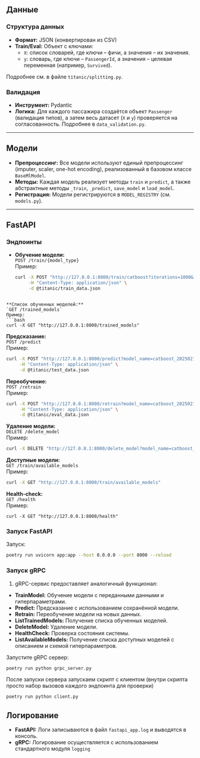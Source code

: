 ## Данные

### Структура данных
- **Формат:** JSON (конвертирован из CSV)
- **Train/Eval:** Объект с ключами:
  - `X`: список словарей, где ключи – фичи, а значения – их значения.
  - `y`: словарь, где ключи – `PassengerId`, а значения – целевая переменная (например, `Survived`).

Подробнее см. в файле `titanic/splitting.py`.

### Валидация
- **Инструмент:** Pydantic
- **Логика:** Для каждого пассажира создаётся объект `Passenger` (валидация типов), а затем весь датасет (`X` и `y`) проверяется на согласованность. Подробнее в `data_validation.py`.

---

## Модели

- **Препроцессинг:** Все модели используют единый препроцессинг (imputer, scaler, one-hot encoding), реализованный в базовом классе `BaseMlModel`.
- **Методы:** Каждая модель реализует методы `train` и `predict`, а также абстрактные методы `_train`, `_predict`, `save_model` и `load_model`.
- **Регистрация:** Модели регистрируются в `MODEL_REGISTRY` (см. `models.py`).

---

## FastAPI

### Эндпоинты

- **Обучение модели:**  
  `POST /train/{model_type}`  
  Пример:
  ```bash
  curl -X POST "http://127.0.0.1:8000/train/catboost?iterations=1000&depth=6" \
       -H "Content-Type: application/json" \
       -d @titanic/train_data.json
```

**Список обученных моделей:**  
`GET /trained_models`  
Пример:
```bash 
curl -X GET "http://127.0.0.1:8000/trained_models"
```

**Предсказание:**  
`POST /predict`  
Пример:
```bash 
curl -X POST "http://127.0.0.1:8000/predict?model_name=catboost_20250213_042111.pkl" \
     -H "Content-Type: application/json" \
     -d @titanic/test_data.json

```

**Переобучение:**  
`POST /retrain`  
Пример:
```bash 
curl -X POST "http://127.0.0.1:8000/retrain?model_name=catboost_20250213_155448.pkl" \
     -H "Content-Type: application/json" \
     -d @titanic/eval_data.json
```

**Удаление модели:**  
`DELETE /delete_model`  
Пример:
```bash
curl -X DELETE "http://127.0.0.1:8000/delete_model?model_name=catboost_20250213_155448.pkl"
```

**Доступные модели:**  
`GET /train/available_models`  
Пример:
```bash
curl -X GET "http://127.0.0.1:8000/train/available_models"
```

**Health-check:**  
`GET /health`  
Пример:
```
curl -X GET "http://127.0.0.1:8000/health"
```

### Запуск FastAPI

Запуск:
```bash
poetry run uvicorn app:app --host 0.0.0.0 --port 8000 --reload
```


### Запуск gRPC

1. gRPC-сервис предоставляет аналогичный функционал:

- **TrainModel:** Обучение модели с переданными данными и гиперпараметрами.
- **Predict:** Предсказание с использованием сохранённой модели.
- **Retrain:** Переобучение модели на новых данных.
- **ListTrainedModels:** Получение списка обученных моделей.
- **DeleteModel:** Удаление модели.
- **HealthCheck:** Проверка состояния системы.
- **ListAvailableModels:** Получение списка доступных моделей с описанием и схемой гиперпараметров.

 Запустите gRPC сервер:
```bash 
poetry run python grpc_server.py
```

После запуски сервера запускаем скрипт с клиентом (внутри скрипта просто набор вызовов каждого эндпоинта для проверки)
```bash 
poetry run python client.py
```

## Логирование

- **FastAPI:** Логи записываются в файл `fastapi_app.log` и выводятся в консоль.
- **gRPC:** Логирование осуществляется с использованием стандартного модуля `logging`